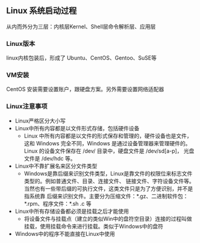 ## Linux 系统启动过程
从内而外分为三层：内核层Kernel、Shell层命令解析层、应用层
### Linux版本
linux内核包装后，形成了 Ubuntu、CentOS、Gentoo、SuSE等

### VM安装
CentOS 安装需要设置账户，跟硬盘方案。另外需要设置网络适配器

### Linux注意事项
* Linux严格区分大小写
* Linux中所有内容都是以文件形式存储，包括硬件设备
    * Linux 中所有内容都是以文件的形式保存和管理的，硬件设备也是文件，这和 Windows 完全不同，Windows 
    是通过设备管理器来管理硬件的。Linux 的设备文件保存在 /dev/ 目录中，硬盘文件是 /dev/sd[a-p]，
    光盘文件是 /dev/hdc 等。
* Linux中不靠扩展名来区分文件类型
    * Windows是靠后缀来识别文件类型，Linux是靠文件的权限位来标志文件类型的。例如普通文件、目录、连接文件、
    链接文件、字符设备文件等。当然也有一些带后缀的可执行文件，这类文件只是为了方便识别，并不是指系统靠
    后缀来识别文件。主要分为压缩文件：\*.gz、二进制软件包：\*.rpm、程序文件：\*.sh .c 
    等
* Linux中所有存储设备都必须是挂载之后才能使用
    * 将设备文件与挂载点（建立的类似Win中的盘符空目录）连接的过程叫做挂载，使用挂载命令来进行挂载。类似于Windows中的盘符
* Windows中的程序不能直接在Linux中使用




